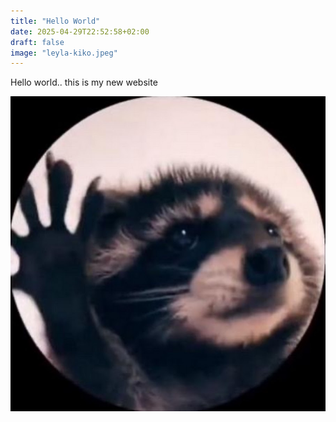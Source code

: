 ```yaml
---
title: "Hello World"
date: 2025-04-29T22:52:58+02:00
draft: false
image: "leyla-kiko.jpeg"
---
```


Hello world.. this is my new website

![test](pedro.jpg)
